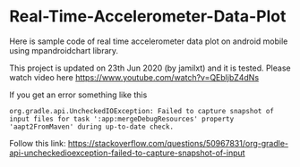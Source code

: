 # Real-Time-Accelerometer-Data-Plot

Here is sample code of real time accelerometer data plot on android mobile using mpandroidchart library.

This project is updated on 23th Jun 2020 (by jamilxt) and it is tested. Please watch video here https://www.youtube.com/watch?v=QEbljbZ4dNs

If you get an error something like this
```
org.gradle.api.UncheckedIOException: Failed to capture snapshot of input files for task ':app:mergeDebugResources' property 'aapt2FromMaven' during up-to-date check.
```

Follow this link: https://stackoverflow.com/questions/50967831/org-gradle-api-uncheckedioexception-failed-to-capture-snapshot-of-input



